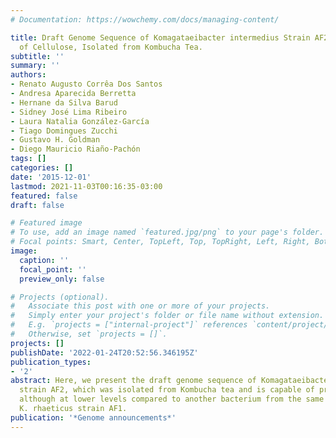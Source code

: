 ```yaml
---
# Documentation: https://wowchemy.com/docs/managing-content/

title: Draft Genome Sequence of Komagataeibacter intermedius Strain AF2, a Producer
  of Cellulose, Isolated from Kombucha Tea.
subtitle: ''
summary: ''
authors:
- Renato Augusto Corrêa Dos Santos
- Andresa Aparecida Berretta
- Hernane da Silva Barud
- Sidney José Lima Ribeiro
- Laura Natalia González-García
- Tiago Domingues Zucchi
- Gustavo H. Goldman
- Diego Mauricio Riaño-Pachón
tags: []
categories: []
date: '2015-12-01'
lastmod: 2021-11-03T00:16:35-03:00
featured: false
draft: false

# Featured image
# To use, add an image named `featured.jpg/png` to your page's folder.
# Focal points: Smart, Center, TopLeft, Top, TopRight, Left, Right, BottomLeft, Bottom, BottomRight.
image:
  caption: ''
  focal_point: ''
  preview_only: false

# Projects (optional).
#   Associate this post with one or more of your projects.
#   Simply enter your project's folder or file name without extension.
#   E.g. `projects = ["internal-project"]` references `content/project/deep-learning/index.md`.
#   Otherwise, set `projects = []`.
projects: []
publishDate: '2022-01-24T20:52:56.346195Z'
publication_types:
- '2'
abstract: Here, we present the draft genome sequence of Komagataeibacter intermedius
  strain AF2, which was isolated from Kombucha tea and is capable of producing cellulose,
  although at lower levels compared to another bacterium from the same environment,
  K. rhaeticus strain AF1.
publication: '*Genome announcements*'
---
```

